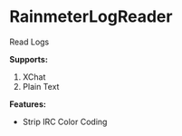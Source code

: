 RainmeterLogReader
==================

Read Logs

**Supports:**

1. XChat
2. Plain Text

**Features:**

* Strip IRC Color Coding

